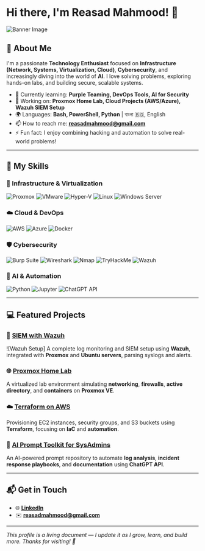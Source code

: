 # Hi there, I'm Reasad Mahmood! 👋

![Banner Image](/carbon(1).png) <!-- You can replace this with your custom banner -->

## 🚀 About Me

I'm a passionate **Technology Enthusiast** focused on **Infrastructure (Network, Systems, Virtualization, Cloud)**, **Cybersecurity**, and increasingly diving into the world of **AI**. I love solving problems, exploring hands-on labs, and building secure, scalable systems.  

- 🌱 Currently learning: **Purple Teaming, DevOps Tools, AI for Security**
- 🔭 Working on: **Proxmox Home Lab, Cloud Projects (AWS/Azure), Wazuh SIEM Setup**
- 🌍 Languages: **Bash, PowerShell, Python** | বাংলা 🇧🇩, English
- 📫 How to reach me: **reasadmahmood@gmail.com**
- ⚡ Fun fact: I enjoy combining hacking and automation to solve real-world problems!

---

## 🧠 My Skills

### 🔧 Infrastructure & Virtualization  
![Proxmox](https://img.shields.io/badge/-Proxmox-E57000?style=flat-square&logo=proxmox&logoColor=white)
![VMware](https://img.shields.io/badge/-VMware-607078?style=flat-square&logo=vmware&logoColor=white)
![Hyper-V](https://img.shields.io/badge/-Hyper--V-0078D7?style=flat-square&logo=windows&logoColor=white)
![Linux](https://img.shields.io/badge/-Linux-FCC624?style=flat-square&logo=linux&logoColor=black)
![Windows Server](https://img.shields.io/badge/-Windows%20Server-0078D7?style=flat-square&logo=windows&logoColor=white)

### ☁️ Cloud & DevOps  
![AWS](https://img.shields.io/badge/-AWS-232F3E?style=flat-square&logo=amazon-aws)
![Azure](https://img.shields.io/badge/-Azure-0078D4?style=flat-square&logo=microsoft-azure)
![Docker](https://img.shields.io/badge/-Docker-2496ED?style=flat-square&logo=docker&logoColor=white)

### 🛡️ Cybersecurity  
![Burp Suite](https://img.shields.io/badge/-Burp--Suite-FF6C37?style=flat-square&logo=burpsuite&logoColor=white)
![Wireshark](https://img.shields.io/badge/-Wireshark-1679A7?style=flat-square&logo=wireshark&logoColor=white)
![Nmap](https://img.shields.io/badge/-Nmap-000000?style=flat-square&logo=nmap&logoColor=white)
![TryHackMe](https://img.shields.io/badge/-TryHackMe-212C42?style=flat-square&logo=tryhackme&logoColor=white)
![Wazuh](https://img.shields.io/badge/-Wazuh-00517D?style=flat-square&logo=wazuh&logoColor=white)

### 🤖 AI & Automation  
![Python](https://img.shields.io/badge/-Python-3776AB?style=flat-square&logo=python&logoColor=white)
![Jupyter](https://img.shields.io/badge/-Jupyter-F37626?style=flat-square&logo=jupyter&logoColor=white)
![ChatGPT API](https://img.shields.io/badge/-OpenAI-412991?style=flat-square&logo=openai&logoColor=white)

---

## 💻 Featured Projects

### 🔐 [SIEM with Wazuh](https://github.com/your-repo-link)
![Wazuh Setup]
A complete log monitoring and SIEM setup using **Wazuh**, integrated with **Proxmox** and **Ubuntu servers**, parsing syslogs and alerts.

### 🌐 [Proxmox Home Lab](https://github.com/your-repo-link)
A virtualized lab environment simulating **networking**, **firewalls**, **active directory**, and **containers** on **Proxmox VE**.

### ☁️ [Terraform on AWS](https://github.com/your-repo-link)
Provisioning EC2 instances, security groups, and S3 buckets using **Terraform**, focusing on **IaC** and **automation**.

### 🧠 [AI Prompt Toolkit for SysAdmins](https://github.com/your-repo-link)
An AI-powered prompt repository to automate **log analysis**, **incident response playbooks**, and **documentation** using **ChatGPT API**.

---

## 📬 Get in Touch

- 🌐 **[LinkedIn](https://www.linkedin.com/in/reasad-mahmood)**
- ✉️ **reasadmahmood@gmail.com**


---

_This profile is a living document — I update it as I grow, learn, and build more. Thanks for visiting! 🌱_

